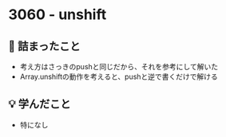 # 3060 - unshift

## 🤔 詰まったこと
- 考え方はさっきのpushと同じだから、それを参考にして解いた
- Array.unshiftの動作を考えると、pushと逆で書くだけで解ける

## 💡 学んだこと
- 特になし
